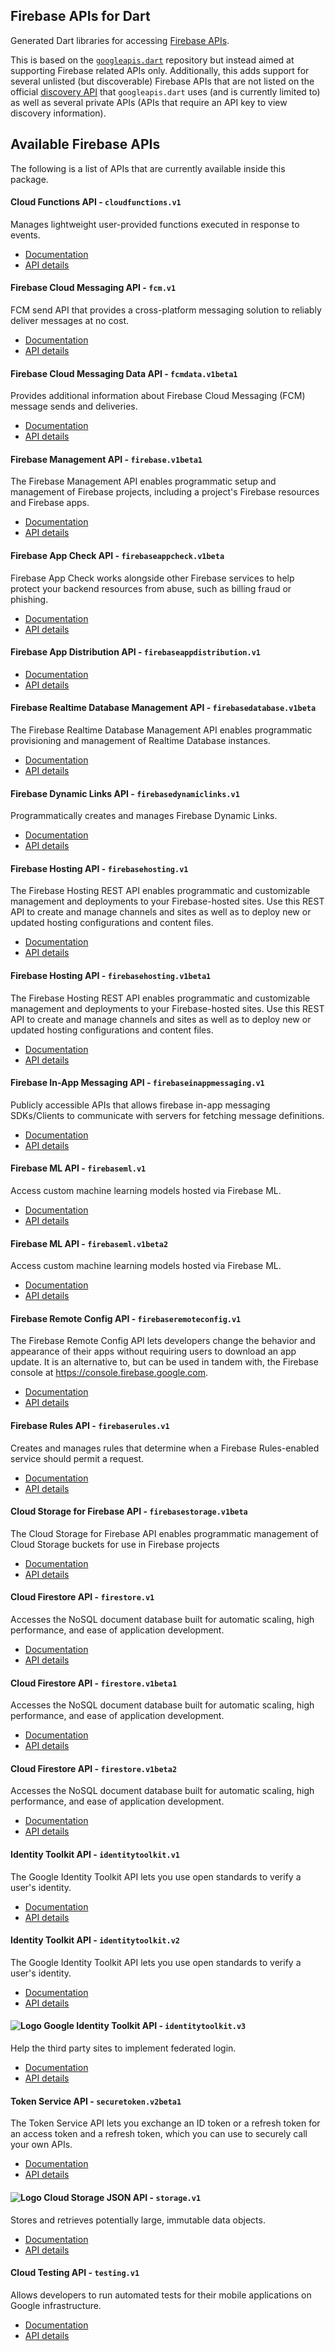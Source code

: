 ## Firebase APIs for Dart

Generated Dart libraries for accessing
[Firebase APIs](https://firebase.google.com).

This is based on the [`googleapis.dart`](https://github.com/google/googleapis.dart) repository but instead aimed at supporting Firebase related APIs only. Additionally, this adds support for several unlisted (but discoverable) Firebase APIs that are not listed on the official [discovery API](https://discovery.googleapis.com/discovery/v1/apis) that `googleapis.dart` uses (and is currently limited to) as well as several private APIs (APIs that require an API key to view discovery information).

## Available Firebase APIs

The following is a list of APIs that are currently available inside this
package.

#### Cloud Functions API - `cloudfunctions.v1`

Manages lightweight user-provided functions executed in response to events.

- [Documentation](https://cloud.google.com/functions)
- [API details](https://pub.dev/documentation/firebaseapis/0.1.1/cloudfunctions.v1/cloudfunctions.v1-library.html)

#### Firebase Cloud Messaging API - `fcm.v1`

FCM send API that provides a cross-platform messaging solution to reliably deliver messages at no cost.

- [Documentation](https://firebase.google.com/docs/cloud-messaging)
- [API details](https://pub.dev/documentation/firebaseapis/0.1.1/fcm.v1/fcm.v1-library.html)

#### Firebase Cloud Messaging Data API - `fcmdata.v1beta1`

Provides additional information about Firebase Cloud Messaging (FCM) message sends and deliveries.

- [Documentation](https://firebase.google.com/docs/cloud-messaging)
- [API details](https://pub.dev/documentation/firebaseapis/0.1.1/fcmdata.v1beta1/fcmdata.v1beta1-library.html)

#### Firebase Management API - `firebase.v1beta1`

The Firebase Management API enables programmatic setup and management of Firebase projects, including a project's Firebase resources and Firebase apps.

- [Documentation](https://firebase.google.com)
- [API details](https://pub.dev/documentation/firebaseapis/0.1.1/firebase.v1beta1/firebase.v1beta1-library.html)

#### Firebase App Check API - `firebaseappcheck.v1beta`

Firebase App Check works alongside other Firebase services to help protect your backend resources from abuse, such as billing fraud or phishing.

- [Documentation](https://firebase.google.com/docs/app-check)
- [API details](https://pub.dev/documentation/firebaseapis/0.1.1/firebaseappcheck.v1beta/firebaseappcheck.v1beta-library.html)

#### Firebase App Distribution API - `firebaseappdistribution.v1`

- [Documentation](https://firebase.google.com/products/app-distribution)
- [API details](https://pub.dev/documentation/firebaseapis/0.1.1/firebaseappdistribution.v1/firebaseappdistribution.v1-library.html)

#### Firebase Realtime Database Management API - `firebasedatabase.v1beta`

The Firebase Realtime Database Management API enables programmatic provisioning and management of Realtime Database instances.

- [Documentation](https://firebase.google.com/docs/reference/rest/database/database-management/rest/)
- [API details](https://pub.dev/documentation/firebaseapis/0.1.1/firebasedatabase.v1beta/firebasedatabase.v1beta-library.html)

#### Firebase Dynamic Links API - `firebasedynamiclinks.v1`

Programmatically creates and manages Firebase Dynamic Links.

- [Documentation](https://firebase.google.com/docs/dynamic-links/)
- [API details](https://pub.dev/documentation/firebaseapis/0.1.1/firebasedynamiclinks.v1/firebasedynamiclinks.v1-library.html)

#### Firebase Hosting API - `firebasehosting.v1`

The Firebase Hosting REST API enables programmatic and customizable management and deployments to your Firebase-hosted sites. Use this REST API to create and manage channels and sites as well as to deploy new or updated hosting configurations and content files.

- [Documentation](https://firebase.google.com/docs/hosting/)
- [API details](https://pub.dev/documentation/firebaseapis/0.1.1/firebasehosting.v1/firebasehosting.v1-library.html)

#### Firebase Hosting API - `firebasehosting.v1beta1`

The Firebase Hosting REST API enables programmatic and customizable management and deployments to your Firebase-hosted sites. Use this REST API to create and manage channels and sites as well as to deploy new or updated hosting configurations and content files.

- [Documentation](https://firebase.google.com/docs/hosting/)
- [API details](https://pub.dev/documentation/firebaseapis/0.1.1/firebasehosting.v1beta1/firebasehosting.v1beta1-library.html)

#### Firebase In-App Messaging API - `firebaseinappmessaging.v1`

Publicly accessible APIs that allows firebase in-app messaging SDKs/Clients to communicate with servers for fetching message definitions. 

- [Documentation](https://firebase.google.com)
- [API details](https://pub.dev/documentation/firebaseapis/0.1.1/firebaseinappmessaging.v1/firebaseinappmessaging.v1-library.html)

#### Firebase ML API - `firebaseml.v1`

Access custom machine learning models hosted via Firebase ML.

- [Documentation](https://firebase.google.com)
- [API details](https://pub.dev/documentation/firebaseapis/0.1.1/firebaseml.v1/firebaseml.v1-library.html)

#### Firebase ML API - `firebaseml.v1beta2`

Access custom machine learning models hosted via Firebase ML.

- [Documentation](https://firebase.google.com)
- [API details](https://pub.dev/documentation/firebaseapis/0.1.1/firebaseml.v1beta2/firebaseml.v1beta2-library.html)

#### Firebase Remote Config API - `firebaseremoteconfig.v1`

The Firebase Remote Config API lets developers change the behavior and appearance of their apps without requiring users to download an app update. It is an alternative to, but can be used in tandem with, the Firebase console at https://console.firebase.google.com.

- [Documentation](https://firebase.google.com/docs/remote-config/use-config-rest)
- [API details](https://pub.dev/documentation/firebaseapis/0.1.1/firebaseremoteconfig.v1/firebaseremoteconfig.v1-library.html)

#### Firebase Rules API - `firebaserules.v1`

Creates and manages rules that determine when a Firebase Rules-enabled service should permit a request. 

- [Documentation](https://firebase.google.com/docs/storage/security)
- [API details](https://pub.dev/documentation/firebaseapis/0.1.1/firebaserules.v1/firebaserules.v1-library.html)

#### Cloud Storage for Firebase API - `firebasestorage.v1beta`

The Cloud Storage for Firebase API enables programmatic management of Cloud Storage buckets for use in Firebase projects

- [Documentation](https://firebase.google.com/docs/storage)
- [API details](https://pub.dev/documentation/firebaseapis/0.1.1/firebasestorage.v1beta/firebasestorage.v1beta-library.html)

#### Cloud Firestore API - `firestore.v1`

Accesses the NoSQL document database built for automatic scaling, high performance, and ease of application development. 

- [Documentation](https://cloud.google.com/firestore)
- [API details](https://pub.dev/documentation/firebaseapis/0.1.1/firestore.v1/firestore.v1-library.html)

#### Cloud Firestore API - `firestore.v1beta1`

Accesses the NoSQL document database built for automatic scaling, high performance, and ease of application development. 

- [Documentation](https://cloud.google.com/firestore)
- [API details](https://pub.dev/documentation/firebaseapis/0.1.1/firestore.v1beta1/firestore.v1beta1-library.html)

#### Cloud Firestore API - `firestore.v1beta2`

Accesses the NoSQL document database built for automatic scaling, high performance, and ease of application development. 

- [Documentation](https://cloud.google.com/firestore)
- [API details](https://pub.dev/documentation/firebaseapis/0.1.1/firestore.v1beta2/firestore.v1beta2-library.html)

#### Identity Toolkit API - `identitytoolkit.v1`

The Google Identity Toolkit API lets you use open standards to verify a user's identity.

- [Documentation](https://firebase.google.com/docs/auth/)
- [API details](https://pub.dev/documentation/firebaseapis/0.1.1/identitytoolkit.v1/identitytoolkit.v1-library.html)

#### Identity Toolkit API - `identitytoolkit.v2`

The Google Identity Toolkit API lets you use open standards to verify a user's identity.

- [Documentation](https://firebase.google.com/docs/auth/)
- [API details](https://pub.dev/documentation/firebaseapis/0.1.1/identitytoolkit.v2/identitytoolkit.v2-library.html)

#### ![Logo](https://www.gstatic.com/images/branding/product/1x/googleg_16dp.png) Google Identity Toolkit API - `identitytoolkit.v3`

Help the third party sites to implement federated login.

- [Documentation](https://developers.google.com/identity-toolkit/v3/)
- [API details](https://pub.dev/documentation/firebaseapis/0.1.1/identitytoolkit.v3/identitytoolkit.v3-library.html)

#### Token Service API - `securetoken.v2beta1`

The Token Service API lets you exchange an ID token or a refresh token for an access token and a refresh token, which you can use to securely call your own APIs.

- [Documentation](https://developers.google.com/identity/toolkit/securetoken)
- [API details](https://pub.dev/documentation/firebaseapis/0.1.1/securetoken.v2beta1/securetoken.v2beta1-library.html)

#### ![Logo](https://www.google.com/images/icons/product/cloud_storage-16.png) Cloud Storage JSON API - `storage.v1`

Stores and retrieves potentially large, immutable data objects.

- [Documentation](https://developers.google.com/storage/docs/json_api/)
- [API details](https://pub.dev/documentation/firebaseapis/0.1.1/storage.v1/storage.v1-library.html)

#### Cloud Testing API - `testing.v1`

Allows developers to run automated tests for their mobile applications on Google infrastructure.

- [Documentation](https://developers.google.com/cloud-test-lab/)
- [API details](https://pub.dev/documentation/firebaseapis/0.1.1/testing.v1/testing.v1-library.html)

